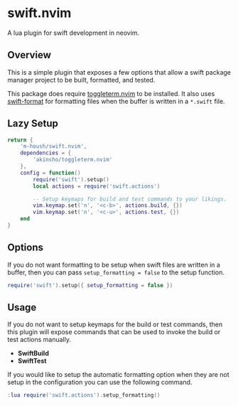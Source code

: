 # swift.nvim

A lua plugin for swift development in neovim.

## Overview

This is a simple plugin that exposes a few options that allow a swift
package manager project to be built, formatted, and tested.

This package does require [toggleterm.nvim](https://github.com/akinsho/toggleterm.nvim.git)
to be installed.  It also uses [swift-format](https://github.com/apple/swift-format.git) for
formatting files when the buffer is written in a `*.swift` file.

## Lazy Setup

```lua
return {
    'm-housh/swift.nvim',
    dependencies = {
        'akinsho/toggleterm.nvim'
    },
    config = function()
        require('swift').setup()
        local actions = require('swift.actions')

        -- Setup keymaps for build and test commands to your likings.
        vim.keymap.set('n', '<c-b>', actions.build, {})
        vim.keymap.set('n', '<c-u>', actions.test, {})
    end
}
```

## Options

If you do not want formatting to be setup when swift files are written in a buffer,
then you can pass `setup_formatting = false` to the setup function.

```lua
require('swift').setup({ setup_formatting = false })
```

## Usage

If you do not want to setup keymaps for the build or test commands, then
this plugin will expose commands that can be used to invoke the build or
test actions manually.

- **SwiftBuild**
- **SwiftTest**

If you would like to setup the automatic formatting option when they are not
setup in the configuration you can use the following command.

```lua
:lua require('swift.actions').setup_formatting()
```
